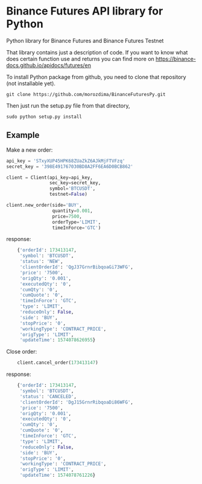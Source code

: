 # Binance Futures API library for Python
Python library for Binance Futures and Binance Futures Testnet

That library contains just a description of code.
If you want to know what does certain function use and returns you can find more on
    https://binance-docs.github.io/apidocs/futures/en

To install Python package from github, you need to clone that repository (not installable yet).

    git clone https://github.com/morozdima/BinanceFuturesPy.git
Then just run the setup.py file from that directory,

    sudo python setup.py install

## Example
Make a new order:

```python
api_key = 'STxyXUP45HPK68ZUaZkZ6AJkMjFTVFzq'
secret_key = '398E491767030BD8A2FF6EA6D0BCB862'

client = Client(api_key=api_key, 
                sec_key=secret_key,
                symbol='BTCUSDT',
                testnet=False)

client.new_order(side='BUY',
                 quantity=0.001,
                 price=7500,
                 orderType='LIMIT',
                 timeInForce='GTC')
```

response:
```python
    {'orderId': 173413147,
     'symbol': 'BTCUSDT',
     'status': 'NEW',
     'clientOrderId': 'QgJ37GrnrBibqoaGi73WFG',
     'price': '7500',
     'origQty': '0.001',
     'executedQty': '0',
     'cumQty': '0',
     'cumQuote': '0',
     'timeInForce': 'GTC',
     'type': 'LIMIT',
     'reduceOnly': False,
     'side': 'BUY',
     'stopPrice': '0',
     'workingType': 'CONTRACT_PRICE',
     'origType': 'LIMIT',
     'updateTime': 1574078626955}
```
Close order:
```python
    client.cancel_order(173413147)
```
response:
```python
    {'orderId': 173413147,
     'symbol': 'BTCUSDT',
     'status': 'CANCELED',
     'clientOrderId': 'DgJ15GrnrRibqoaDi86WFG',
     'price': '7500',
     'origQty': '0.001',
     'executedQty': '0',
     'cumQty': '0',
     'cumQuote': '0',
     'timeInForce': 'GTC',
     'type': 'LIMIT',
     'reduceOnly': False,
     'side': 'BUY',
     'stopPrice': '0',
     'workingType': 'CONTRACT_PRICE',
     'origType': 'LIMIT',
     'updateTime': 1574078761226}
  ```
